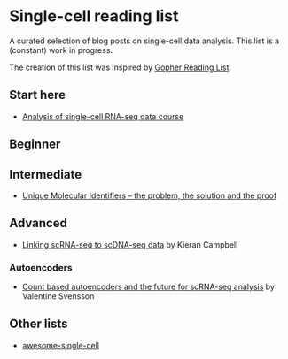 # Single-cell reading list

A curated selection of blog posts on single-cell data analysis. This list is a (constant) work in progress.

The creation of this list was inspired by [Gopher Reading List](https://github.com/enocom/gopher-reading-list).

## Start here

- [Analysis of single-cell RNA-seq data course](https://hemberg-lab.github.io/scRNA.seq.course/index.html) 

## Beginner

## Intermediate

- [Unique Molecular Identifiers – the problem, the solution and the proof](https://cgatoxford.wordpress.com/2015/08/14/unique-molecular-identifiers-the-problem-the-solution-and-the-proof/)

## Advanced

- [Linking scRNA-seq to scDNA-seq data](https://kieranrcampbell.github.io/blog/2018/11/13/clonealign.html) by Kieran Campbell

### Autoencoders

- [Count based autoencoders and the future for scRNA-seq analysis](http://www.nxn.se/valent/2018/4/20/count-based-autoencoders-and-the-future-for-scrna-seq-analysis) by Valentine Svensson

## Other lists

- [awesome-single-cell](https://github.com/seandavi/awesome-single-cell)

